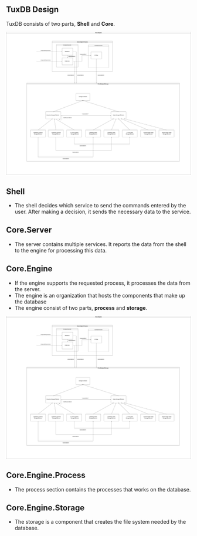 ## TuxDB Design

  TuxDB consists of two parts, **Shell** and **Core**.

![](https://raw.githubusercontent.com/burakpadr/tuxdb/main/docs/media/core-engine-design.png)

## **Shell**
- The shell decides which service to send the commands entered by the user. After making a decision, it sends the necessary data to the service.  

## **Core.Server**

- The server contains multiple services. It reports the data from the shell to the engine for processing this data.

## **Core.Engine**

- If the engine supports the requested process, it processes the data from the server.
-   The engine is an organization that hosts the components that make up the database
- The engine consist of two parts, **process** and **storage**.

![](https://raw.githubusercontent.com/burakpadr/tuxdb/main/docs/design/media/core-engine-design.png)

## **Core.Engine.Process**

- The process section contains the processes that works on the database.

 ## **Core.Engine.Storage**

-   The storage is a component that creates the file system needed by the database.
